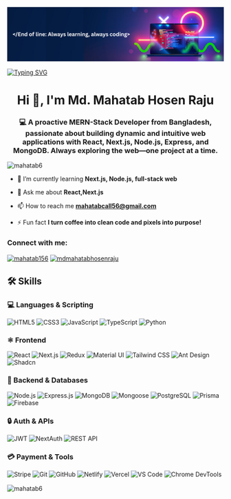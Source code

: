 <img src="always coding.png" alt="Mahatab Github Cover Image">

<a href="https://git.io/typing-svg"><img src="https://readme-typing-svg.demolab.com?font=Fira+Code&weight=700&pause=1000&color=0BE890&width=435&lines=Frontend+Developer_;Always+learning%2C+always+coding;MERN+Stack+Developer_" alt="Typing SVG" /></a>

<h1 align="center">Hi 👋, I'm Md. Mahatab Hosen Raju</h1>
<h3 align="center">💻 A proactive MERN-Stack Developer from Bangladesh, passionate about building dynamic and intuitive web applications with React, Next.js, Node.js, Express, and MongoDB. Always exploring the web—one project at a time.</h3>

<p align="left"> <img src="https://komarev.com/ghpvc/?username=mahatab6&label=Profile%20views&color=0e75b6&style=flat" alt="mahatab6" /> </p>

- 🌱 I’m currently learning **Next.js, Node.js, full-stack web**

- 💬 Ask me about **React,Next.js**

- 📫 How to reach me **mahatabcall56@gmail.com**

- ⚡ Fun fact **I turn coffee into clean code and pixels into purpose!**

<h3 align="left">Connect with me:</h3>
<p align="left">
<a href="https://fb.com/mahatab156" target="blank"><img align="center" src="https://raw.githubusercontent.com/rahuldkjain/github-profile-readme-generator/master/src/images/icons/Social/facebook.svg" alt="mahatab156" height="30" width="40" /></a>
<a href="https://discord.gg/mdmahatabhosenraju" target="blank"><img align="center" src="https://raw.githubusercontent.com/rahuldkjain/github-profile-readme-generator/master/src/images/icons/Social/discord.svg" alt="mdmahatabhosenraju" height="30" width="40" /></a>
</p>

## 🛠️ Skills

### 💻 Languages & Scripting
![HTML5](https://img.shields.io/badge/HTML5-E34F26?style=flat-square&logo=html5&logoColor=white)
![CSS3](https://img.shields.io/badge/CSS3-1572B6?style=flat-square&logo=css3&logoColor=white)
![JavaScript](https://img.shields.io/badge/JavaScript-F7DF1E?style=flat-square&logo=javascript&logoColor=black)
![TypeScript](https://img.shields.io/badge/TypeScript-3178C6?style=flat-square&logo=typescript&logoColor=white)
![Python](https://img.shields.io/badge/Python-3776AB?style=flat-square&logo=python&logoColor=white)

### ⚛️ Frontend
![React](https://img.shields.io/badge/React-20232A?style=flat-square&logo=react&logoColor=61DAFB)
![Next.js](https://img.shields.io/badge/Next.js-000000?style=flat-square&logo=next.js&logoColor=white)
![Redux](https://img.shields.io/badge/Redux-764ABC?style=flat-square&logo=redux&logoColor=white)
![Material UI](https://img.shields.io/badge/Material_UI-007FFF?style=flat-square&logo=mui&logoColor=white)
![Tailwind CSS](https://img.shields.io/badge/Tailwind_CSS-38B2AC?style=flat-square&logo=tailwind-css&logoColor=white)
![Ant Design](https://img.shields.io/badge/Ant_Design-0170FE?style=flat-square&logo=antdesign&logoColor=white)
![Shadcn](https://img.shields.io/badge/Shadcn_UI-black?style=flat-square)

### 🧰 Backend & Databases
![Node.js](https://img.shields.io/badge/Node.js-339933?style=flat-square&logo=node.js&logoColor=white)
![Express.js](https://img.shields.io/badge/Express.js-000000?style=flat-square&logo=express&logoColor=white)
![MongoDB](https://img.shields.io/badge/MongoDB-47A248?style=flat-square&logo=mongodb&logoColor=white)
![Mongoose](https://img.shields.io/badge/Mongoose-880000?style=flat-square&logo=mongoose&logoColor=white)
![PostgreSQL](https://img.shields.io/badge/PostgreSQL-4169E1?style=flat-square&logo=postgresql&logoColor=white)
![Prisma](https://img.shields.io/badge/Prisma-2D3748?style=flat-square&logo=prisma&logoColor=white)
![Firebase](https://img.shields.io/badge/Firebase-FFCA28?style=flat-square&logo=firebase&logoColor=black)

### 🔒 Auth & APIs
![JWT](https://img.shields.io/badge/JWT-black?style=flat-square&logo=JSON%20web%20tokens)
![NextAuth](https://img.shields.io/badge/NextAuth.js-black?style=flat-square)
![REST API](https://img.shields.io/badge/REST--API-000000?style=flat-square&logo=fastapi&logoColor=white)

### 💳 Payment & Tools
![Stripe](https://img.shields.io/badge/Stripe-008CDD?style=flat-square&logo=stripe&logoColor=white)
![Git](https://img.shields.io/badge/Git-F05032?style=flat-square&logo=git&logoColor=white)
![GitHub](https://img.shields.io/badge/GitHub-181717?style=flat-square&logo=github&logoColor=white)
![Netlify](https://img.shields.io/badge/Netlify-00C7B7?style=flat-square&logo=netlify&logoColor=white)
![Vercel](https://img.shields.io/badge/Vercel-000000?style=flat-square&logo=vercel&logoColor=white)
![VS Code](https://img.shields.io/badge/VS_Code-007ACC?style=flat-square&logo=visual-studio-code&logoColor=white)
![Chrome DevTools](https://img.shields.io/badge/Chrome_Dev_Tools-F7DF1E?style=flat-square&logo=google-chrome&logoColor=black)


<p><img align="center" src="https://github-readme-stats.vercel.app/api/top-langs?username=mahatab6&show_icons=true&locale=en&layout=compact" alt="mahatab6" /></p>
